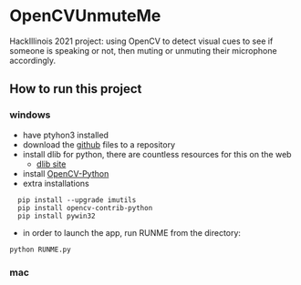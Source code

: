 # OpenCVUnmuteMe
HackIllinois 2021 project: using OpenCV to detect visual cues to see if someone is speaking or not, then muting or unmuting their microphone accordingly.


## How to run this project 

### windows 

* have ptyhon3 installed  
* download the [github](https://github.com/awandke/OpenCVUnmuteMe) files to a repository
* install dlib for python, there are countless resources for this on the web 
  * [dlib site](http://dlib.net/compile.html#:~:text=Using%20dlib%20from%20Python,to%20use%20dlib%20from%20Python.)
* install [OpenCV-Python](https://docs.opencv.org/4.5.0/d5/de5/tutorial_py_setup_in_windows.html)
* extra installations 
```
  pip install --upgrade imutils
  pip install opencv-contrib-python
  pip install pywin32
```
* in order to launch the app, run RUNME from the directory:
```
python RUNME.py
```

### mac